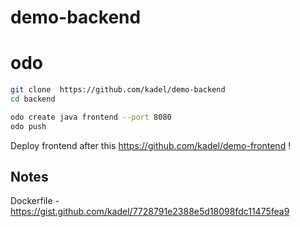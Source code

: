 # demo-backend

# odo

```bash
git clone  https://github.com/kadel/demo-backend
cd backend

odo create java frontend --port 8080
odo push

```

Deploy frontend after this <https://github.com/kadel/demo-frontend> !

## Notes

Dockerfile - <https://gist.github.com/kadel/7728791e2388e5d18098fdc11475fea9>  


